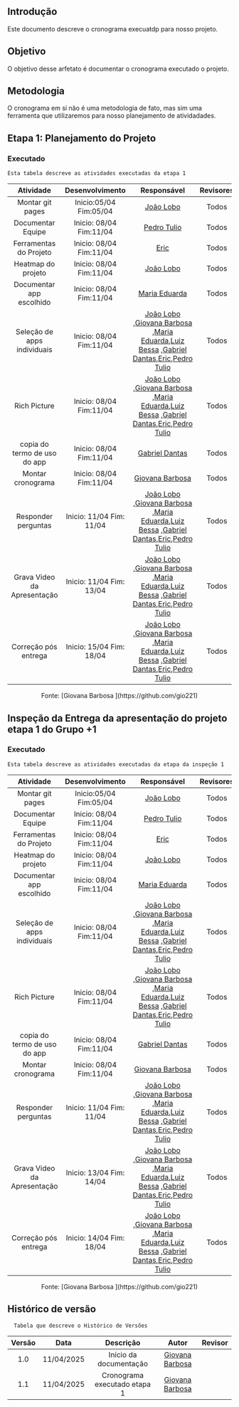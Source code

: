 ## Introdução

Este documento descreve o cronograma execuatdp para nosso projeto.

## Objetivo 

O objetivo desse arfetato é documentar o cronograma executado o projeto.

## Metodologia 
O cronograma em si não é uma metodologia de fato, mas sim uma ferramenta que utilizaremos para nosso planejamento de atividadades.

## Etapa 1: Planejamento do Projeto

### Executado
    Esta tabela descreve as atividades executadas da etapa 1

| Atividade       | Desenvolvimento | Responsável                                 | Revisores | 
| :--------: | :----: | :--------------------:                    | :---------------: |
| Montar git pages |  Inicio:05/04 Fim:05/04   | [João Lobo](https://github.com/joaolobo10)  | Todos |
| Documentar Equipe |  Inicio: 08/04 Fim:11/04   |[Pedro Tulio](https://github.com/PedrooCamilo) | Todos |
| Ferramentas do Projeto | Inicio: 08/04 Fim:11/04     |[Eric](https://github.com/eric-kingu)  | Todos|
| Heatmap do projeto |  Inicio: 08/04 Fim:11/04   | [João Lobo](https://github.com/joaolobo10) | Todos |
| Documentar app escolhido|  Inicio: 08/04 Fim:11/04     | [Maria Eduarda](https://github.com/maaduh)  |  Todos|
| Seleção de apps individuais |  Inicio: 08/04 Fim:11/04    | [João Lobo](https://github.com/joaolobo10) ,[Giovana Barbosa ](https://github.com/gio221) ,[Maria Eduarda](https://github.com/maaduh),[Luiz Bessa](https://github.com/lfelipebessa) ,[Gabriel Dantas](https://github.com/gbevi),[Eric](https://github.com/eric-kingu),[Pedro Tulio](https://github.com/PedrooCamilo)  | Todos|
| Rich Picture |  Inicio: 08/04 Fim:11/04    | [João Lobo](https://github.com/joaolobo10) ,[Giovana Barbosa ](https://github.com/gio221) ,[Maria Eduarda](https://github.com/maaduh),[Luiz Bessa](https://github.com/lfelipebessa) ,[Gabriel Dantas](https://github.com/gbevi),[Eric](https://github.com/eric-kingu),[Pedro Tulio](https://github.com/PedrooCamilo)  | Todos|
| copia do termo de uso do app |  Inicio: 08/04 Fim:11/04    | [Gabriel Dantas](https://github.com/gbevi) | Todos|
| Montar cronograma |  Inicio: 08/04 Fim:11/04    |[Giovana Barbosa ](https://github.com/gio221)  | Todos|
| Responder perguntas |  Inicio: 11/04 Fim: 11/04  |[João Lobo](https://github.com/joaolobo10) ,[Giovana Barbosa ](https://github.com/gio221) ,[Maria Eduarda](https://github.com/maaduh),[Luiz Bessa](https://github.com/lfelipebessa) ,[Gabriel Dantas](https://github.com/gbevi),[Eric](https://github.com/eric-kingu),[Pedro Tulio](https://github.com/PedrooCamilo) | Todos|
| Grava Video da Apresentação |  Inicio: 11/04 Fim: 13/04  | [João Lobo](https://github.com/joaolobo10) ,[Giovana Barbosa ](https://github.com/gio221) ,[Maria Eduarda](https://github.com/maaduh),[Luiz Bessa](https://github.com/lfelipebessa) ,[Gabriel Dantas](https://github.com/gbevi),[Eric](https://github.com/eric-kingu),[Pedro Tulio](https://github.com/PedrooCamilo)  | Todos|
| Correção pós entrega   |  Inicio: 15/04 Fim: 18/04  | [João Lobo](https://github.com/joaolobo10) ,[Giovana Barbosa ](https://github.com/gio221) ,[Maria Eduarda](https://github.com/maaduh),[Luiz Bessa](https://github.com/lfelipebessa) ,[Gabriel Dantas](https://github.com/gbevi),[Eric](https://github.com/eric-kingu),[Pedro Tulio](https://github.com/PedrooCamilo)    | Todos|

<center>Fonte: [Giovana Barbosa ](https://github.com/gio221)</center>

## Inspeção da Entrega da apresentação do projeto etapa 1 do Grupo +1

### Executado
    Esta tabela descreve as atividades executadas da etapa da inspeção 1

| Atividade       | Desenvolvimento | Responsável                                 | Revisores | 
| :--------: | :----: | :--------------------:                    | :---------------: |
| Montar git pages |  Inicio:05/04 Fim:05/04   | [João Lobo](https://github.com/joaolobo10)  | Todos |
| Documentar Equipe |  Inicio: 08/04 Fim:11/04   |[Pedro Tulio](https://github.com/PedrooCamilo) | Todos |
| Ferramentas do Projeto | Inicio: 08/04 Fim:11/04     |[Eric](https://github.com/eric-kingu)  | Todos|
| Heatmap do projeto |  Inicio: 08/04 Fim:11/04   | [João Lobo](https://github.com/joaolobo10) | Todos |
| Documentar app escolhido|  Inicio: 08/04 Fim:11/04     | [Maria Eduarda](https://github.com/maaduh)  |  Todos|
| Seleção de apps individuais |  Inicio: 08/04 Fim:11/04    | [João Lobo](https://github.com/joaolobo10) ,[Giovana Barbosa ](https://github.com/gio221) ,[Maria Eduarda](https://github.com/maaduh),[Luiz Bessa](https://github.com/lfelipebessa) ,[Gabriel Dantas](https://github.com/gbevi),[Eric](https://github.com/eric-kingu),[Pedro Tulio](https://github.com/PedrooCamilo)  | Todos|
| Rich Picture |  Inicio: 08/04 Fim:11/04    | [João Lobo](https://github.com/joaolobo10) ,[Giovana Barbosa ](https://github.com/gio221) ,[Maria Eduarda](https://github.com/maaduh),[Luiz Bessa](https://github.com/lfelipebessa) ,[Gabriel Dantas](https://github.com/gbevi),[Eric](https://github.com/eric-kingu),[Pedro Tulio](https://github.com/PedrooCamilo)  | Todos|
| copia do termo de uso do app |  Inicio: 08/04 Fim:11/04    | [Gabriel Dantas](https://github.com/gbevi) | Todos|
| Montar cronograma |  Inicio: 08/04 Fim:11/04    |[Giovana Barbosa ](https://github.com/gio221)  | Todos|
| Responder perguntas |  Inicio: 11/04 Fim: 11/04  |[João Lobo](https://github.com/joaolobo10) ,[Giovana Barbosa ](https://github.com/gio221) ,[Maria Eduarda](https://github.com/maaduh),[Luiz Bessa](https://github.com/lfelipebessa) ,[Gabriel Dantas](https://github.com/gbevi),[Eric](https://github.com/eric-kingu),[Pedro Tulio](https://github.com/PedrooCamilo) | Todos|
| Grava Video da Apresentação |  Inicio: 13/04 Fim: 14/04  | [João Lobo](https://github.com/joaolobo10) ,[Giovana Barbosa ](https://github.com/gio221) ,[Maria Eduarda](https://github.com/maaduh),[Luiz Bessa](https://github.com/lfelipebessa) ,[Gabriel Dantas](https://github.com/gbevi),[Eric](https://github.com/eric-kingu),[Pedro Tulio](https://github.com/PedrooCamilo)  | Todos|
| Correção pós entrega   |  Inicio: 14/04 Fim: 18/04  | [João Lobo](https://github.com/joaolobo10) ,[Giovana Barbosa ](https://github.com/gio221) ,[Maria Eduarda](https://github.com/maaduh),[Luiz Bessa](https://github.com/lfelipebessa) ,[Gabriel Dantas](https://github.com/gbevi),[Eric](https://github.com/eric-kingu),[Pedro Tulio](https://github.com/PedrooCamilo)    | Todos|

<center>Fonte: [Giovana Barbosa ](https://github.com/gio221)</center>

## Histórico de versão
      Tabela que descreve o Histórico de Versões

| Versão |    Data    |       Descrição        |                   Autor                    | Revisor |
| :----: | :--------: | :--------------------: | :----------------------------------------: | :-----: |
|  1.0   | 11/04/2025 | Início da documentação |    [Giovana Barbosa](https://github.com/gio221)    | |
|  1.1   | 11/04/2025 | Cronograma executado etapa 1     |    [Giovana Barbosa](https://github.com/gio221)    | |
